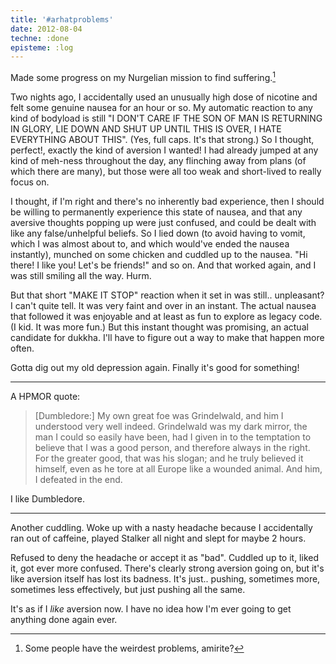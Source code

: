 ```yaml
---
title: '#arhatproblems'
date: 2012-08-04
techne: :done
episteme: :log
---
```


Made some progress on my Nurgelian mission to find suffering.[^suf] 

[^suf]: Some people have the weirdest problems, amirite?

Two nights ago, I accidentally used an unusually high dose of nicotine and felt some genuine nausea for an hour or so. My automatic reaction to any kind of bodyload is still "I DON'T CARE IF THE SON OF MAN IS RETURNING IN GLORY, LIE DOWN AND SHUT UP UNTIL THIS IS OVER, I HATE EVERYTHING ABOUT THIS". (Yes, full caps. It's that strong.) So I thought, perfect!, exactly the kind of aversion I wanted! I had already jumped at any kind of meh-ness throughout the day, any flinching away from plans (of which there are many), but those were all too weak and short-lived to really focus on.

I thought, if I'm right and there's no inherently bad experience, then I should be willing to permanently experience this state of nausea, and that any aversive thoughts popping up were just confused, and could be dealt with like any false/unhelpful beliefs. So I lied down (to avoid having to vomit, which I was almost about to, and which would've ended the nausea instantly), munched on some chicken and cuddled up to the nausea. "Hi there! I like you! Let's be friends!" and so on. And that worked again, and I was still smiling all the way. Hurm.

But that short "MAKE IT STOP" reaction when it set in was still.. unpleasant? I can't quite tell. It was very faint and over in an instant. The actual nausea that followed it was enjoyable and at least as fun to explore as legacy code. (I kid. It was more fun.) But this instant thought was promising, an actual candidate for dukkha. I'll have to figure out a way to make that happen more often.

Gotta dig out my old depression again. Finally it's good for something!

---

A HPMOR quote:

> [Dumbledore:] My own great foe was Grindelwald, and him I understood very well indeed. Grindelwald was my dark mirror, the man I could so easily have been, had I given in to the temptation to believe that I was a good person, and therefore always in the right. For the greater good, that was his slogan; and he truly believed it himself, even as he tore at all Europe like a wounded animal. And him, I defeated in the end.

I like Dumbledore.

---

Another cuddling. Woke up with a nasty headache because I accidentally ran out of caffeine, played Stalker all night and slept for maybe 2 hours.

Refused to deny the headache or accept it as "bad". Cuddled up to it, liked it, got ever more confused. There's clearly strong aversion going on, but it's like aversion itself has lost its badness. It's just.. pushing, sometimes more, sometimes less effectively, but just pushing all the same.

It's as if I *like* aversion now. I have no idea how I'm ever going to get anything done again ever.
